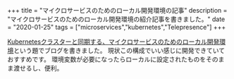 +++
title = "マイクロサービスのためのローカル開発環境の記事"
description = "マイクロサービスのためのローカル開発環境の紹介記事を書きました。"
date = "2020-01-25"
tags = ["microservices","kubernetes","Telepresence"]
+++

[Kubernetesクラスターと同期する、マイクロサービスのためのローカル開発環境](https://tech.smartshopping.co.jp/k8s_microservice)という題でブログを書きました。
現状この構成でいい感じに開発できていておすすめです。
環境変数が必要になったらローカルに設定されたものをそのまま渡せるし、便利。
